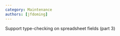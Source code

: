 ```yaml
---
category: Maintenance
authors: [jfdoming]
---
```


Support type-checking on spreadsheet fields (part 3)
